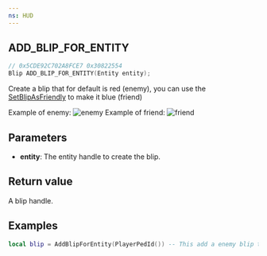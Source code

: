 ```yaml
---
ns: HUD
---
```

## ADD_BLIP_FOR_ENTITY

```c
// 0x5CDE92C702A8FCE7 0x30822554
Blip ADD_BLIP_FOR_ENTITY(Entity entity);
```
Create a blip that for default is red (enemy), you can use the [SetBlipAsFriendly](#_0xC6F43D0E) to make it blue (friend)

Example of enemy:
![enemy](https://i.imgur.com/fl78svv.png)
Example of friend:
![friend](https://i.imgur.com/Q16ho5d.png)

## Parameters
* **entity**: The entity handle to create the blip.

## Return value
A blip handle.

## Examples
```lua
local blip = AddBlipForEntity(PlayerPedId()) -- This add a enemy blip to yourself
```
